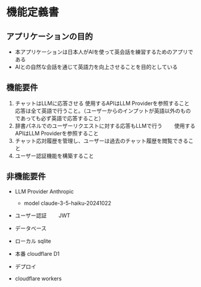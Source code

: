 # 機能定義書
## アプリケーションの目的
- 本アプリケーションは日本人がAIを使って英会話を練習するためのアプリである
- AIとの自然な会話を通じて英語力を向上させることを目的としている

## 機能要件
1. チャットはLLMに応答させる
   使用するAPIはLLM Providerを参照すること
   応答は全て英語で行うこと。（ユーザーからのインプットが英語以外のものであっても必ず英語で応答すること）
2. 辞書パネルでのユーザーリクエストに対する応答もLLMで行う
　　使用するAPIはLLM Providerを参照すること
3. チャット応対履歴を管理し、ユーザーは過去のチャット履歴を閲覧できること
4. ユーザー認証機能を構築すること

## 非機能要件
- LLM Provider
  Anthropic
  - model
    claude-3-5-haiku-20241022

- ユーザー認証
　　JWT

- データベース
 - ローカル
   sqlite
 - 本番
   cloudflare D1

- デプロイ
 - cloudflare workers